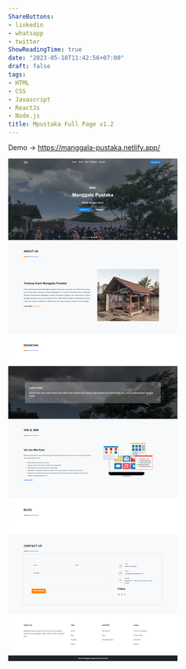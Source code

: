 ```yaml
---
ShareButtons:
- linkedin
- whatsapp
- twitter
ShowReadingTime: true
date: "2023-05-18T11:42:56+07:00"
draft: false
tags:
- HTML
- CSS
- Javascript
- ReactJs
- Node.js
title: Mpustaka Full Page v1.2
---
```


Demo -> https://manggala-pustaka.netlify.app/

![MpustakaFullPagev1.2](./MpustakaFullPagev1.2.png)

